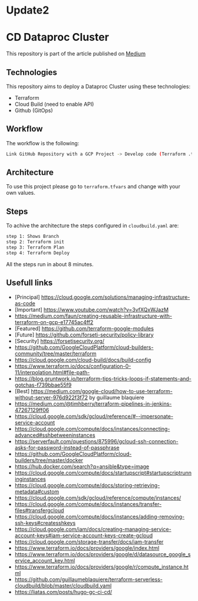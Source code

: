 
# Update2
# CD Dataproc Cluster 

This repository is part of the article published on [Medium](https://medium.com)

## Technologies

This repository aims to deploy a Dataproc Cluster using these technologies:

* Terraform
* Cloud Build (need to enable API)
* Github (GitOps)

## Workflow 

The workflow is the following:
```bash
Link GitHub Repository with a GCP Project -> Develop code (Terraform .tf) -> Write a Step (cloudbuild.yaml) -> Push code (Github) 'prod' branch-> Automatic deployment
```

## Architecture
To use this project please go to `terraform.tfvars` and change with your own values.

## Steps

To achive the architecture the steps configured in `cloudbuild.yaml` are:

```bash
step 1: Shows Branch
step 2: Terraform init
step 3: Terraform Plan
step 4: Terraform Deploy
```
All the steps run in about 8 minutes.

## Usefull links
* [Principal] https://cloud.google.com/solutions/managing-infrastructure-as-code
* [Important] https://www.youtube.com/watch?v=3vfXQxWJazM
* https://medium.com/faun/creating-reusable-infrastructure-with-terraform-on-gcp-e17745ac4ff2
* [Featured] https://github.com/terraform-google-modules
* [Future] https://github.com/forseti-security/policy-library
* [Security] https://forsetisecurity.org/
* https://github.com/GoogleCloudPlatform/cloud-builders-community/tree/master/terraform
* https://cloud.google.com/cloud-build/docs/build-config
* https://www.terraform.io/docs/configuration-0-11/interpolation.html#file-path-
* https://blog.gruntwork.io/terraform-tips-tricks-loops-if-statements-and-gotchas-f739bbae55f9
* [Best] https://medium.com/google-cloud/how-to-use-terraform-without-server-976d922f3f72 by guillaume blaquiere
* https://medium.com/@timhberry/terraform-pipelines-in-jenkins-47267129ff06
* https://cloud.google.com/sdk/gcloud/reference/#--impersonate-service-account
* https://cloud.google.com/compute/docs/instances/connecting-advanced#sshbetweeninstances
* https://serverfault.com/questions/875996/gcloud-ssh-connection-asks-for-password-instead-of-passphrase
* https://github.com/GoogleCloudPlatform/cloud-builders/tree/master/docker
* https://hub.docker.com/search?q=ansible&type=image
* https://cloud.google.com/compute/docs/startupscript#startupscriptrunninginstances
* https://cloud.google.com/compute/docs/storing-retrieving-metadata#custom
* https://cloud.google.com/sdk/gcloud/reference/compute/instances/
* https://cloud.google.com/compute/docs/instances/transfer-files#transfergcloud
* https://cloud.google.com/compute/docs/instances/adding-removing-ssh-keys#createsshkeys
* https://cloud.google.com/iam/docs/creating-managing-service-account-keys#iam-service-account-keys-create-gcloud
* https://cloud.google.com/storage-transfer/docs/iam-transfer
* https://www.terraform.io/docs/providers/google/index.html
* https://www.terraform.io/docs/providers/google/d/datasource_google_service_account_key.html
* https://www.terraform.io/docs/providers/google/r/compute_instance.html
* https://github.com/guillaumeblaquiere/terraform-serverless-cloudbuild/blob/master/cloudbuild.yaml
* https://liatas.com/posts/hugo-gc-ci-cd/
